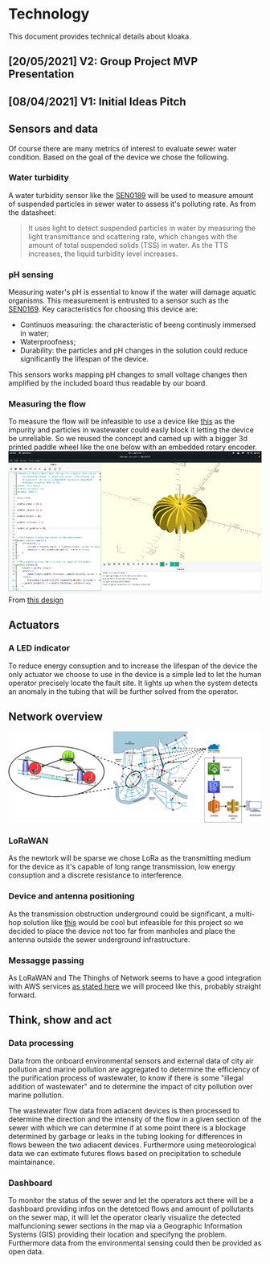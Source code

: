 # Technology
This document provides technical details about kloaka.
## \[20/05/2021] V2: Group Project MVP Presentation

## \[08/04/2021] V1: Initial Ideas Pitch
## Sensors and data
Of course there are many metrics of interest to evaluate sewer water condition.
Based on the goal of the device we chose the following.
### Water turbidity
A water turbidity sensor like the [SEN0189](https://media.digikey.com/pdf/Data%20Sheets/DFRobot%20PDFs/SEN0189_Web.pdf) will be used to measure amount of suspended particles in sewer water to assess it's polluting rate.
As from the datasheet:

> It uses light to detect
> suspended particles in water by measuring the light transmittance and scattering rate, which
> changes with the amount of total suspended solids (TSS) in water. As the TTS increases, the liquid
> turbidity level increases. 

### pH sensing
Measuring water's pH is essential to know if the water will damage aquatic organisms.
This measurement is entrusted to a sensor such as the [SEN0169](https://media.digikey.com/pdf/Data%20Sheets/DFRobot%20PDFs/SEN0161_SEN0169_Web.pdf).
Key caracteristics for choosing this device are:
- Continuos measuring: the characteristic of beeng continusly immersed in water;
- Waterproofness;
- Durability: the particles and pH changes in the solution could reduce significantly the lifespan of the device.

This sensors works mapping pH changes to small voltage changes then amplified by the included board thus readable by our board.

### Measuring the flow
To measure the flow will be infeasible to use a device like [this](https://theorycircuit.com/water-flow-sensor-yf-s201-arduino-interface/) as the impurity and particles in wastewater could easly block it letting the device be unreliable.
So we reused the concept and camed up with a bigger 3d printed paddle wheel like the one below with an embedded rotary encoder.
![paddle_design](Images/tecnology/paletta.jpg)
From [this design](https://eribuijs.blogspot.com/2017/01/peddle-wheel-boat-3d-printed.html)
## Actuators

### A LED indicator
To reduce energy consuption and to increase the lifespan of the device the only actuator we choose to use in the device is a simple led to let the human operator precisely locate the fault site.
It lights up when the system detects an anomaly in the tubing that will be further solved from the operator.

## Network overview
![network_overview](Images/tecnology/network_overview.png)
### LoRaWAN
As the newtork will be sparse we chose LoRa as the transmitting medium for the device as it's capable of long range transmission, low energy consuption and a discrete resistance to interference.

### Device and antenna positioning
As the transmission obstruction underground could be significant, a multi-hop solution like [this](https://www.mdpi.com/1424-8220/19/2/402) would be cool but infeasible for this project so we decided to place the device not too far from manholes and place the antenna outside the sewer underground infrastructure.

### Messagge passing
As LoRaWAN and The Thinghs of Network seems to have a good integration with AWS services [as stated here](https://aws.amazon.com/it/blogs/iot/connect-your-devices-to-aws-iot-using-lorawan/) we will proceed like this, probably straight forward.

## Think, show and act
### Data processing
Data from the onboard environmental sensors and external data of city air pollution and marine pollution are aggregated to determine the efficiency of the purification process of wastewater, to know if there is some "illegal addition of wastewater" and to determine the impact of city pollution over marine pollution.

The wastewater flow data from adiacent devices is then processed to determine the direction and the intensity of the flow in a given section of the sewer with which we can determine if at some point there is a blockage determined by garbage or leaks in the tubing looking for differences in flows beween the two adiacent devices.
Furthermore using meteorological data we can extimate futures flows based on precipitation to schedule maintainance.

### Dashboard
To monitor the status of the sewer and let the operators act there will be a dashboard providing infos on the detetced flows and amount of pollutants on the sewer map, it will let the operator clearly visualize the detected malfuncioning sewer sections in the map via a Geographic Information Systems (GIS) providing their location and specifyng the problem.
Furthermore data from the environmental sensing could then be provided as open data.

